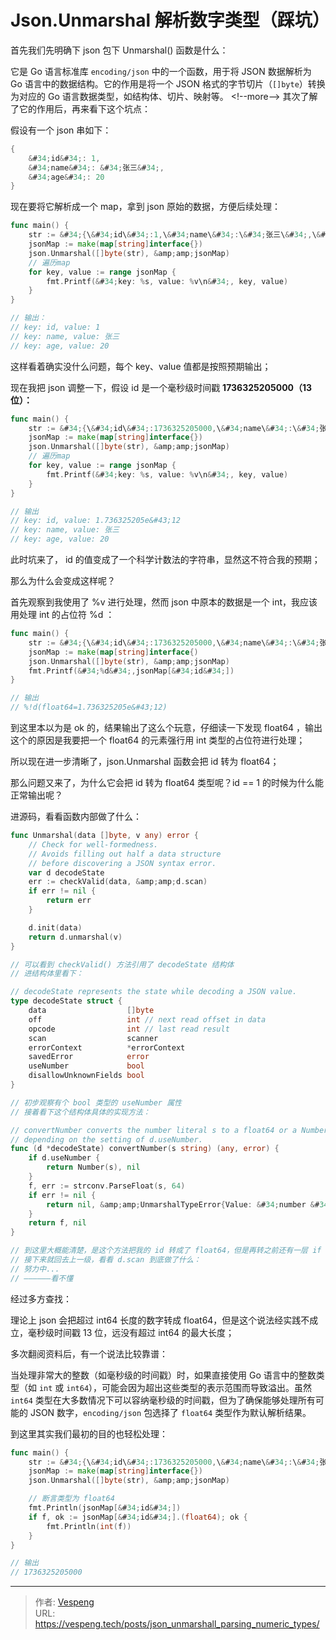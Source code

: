 # Json.Unmarshal 解析数字类型（踩坑）


首先我们先明确下 json 包下 Unmarshal() 函数是什么：

它是 Go 语言标准库 `encoding/json` 中的一个函数，用于将 JSON 数据解析为 Go 语言中的数据结构。它的作用是将一个 JSON 格式的字节切片（`[]byte`）转换为对应的 Go 语言数据类型，如结构体、切片、映射等。
&lt;!--more--&gt;
其次了解了它的作用后，再来看下这个坑点：

假设有一个 json 串如下：

```go
{
    &#34;id&#34;: 1,
    &#34;name&#34;: &#34;张三&#34;,
    &#34;age&#34;: 20
}

```

现在要将它解析成一个 map，拿到 json 原始的数据，方便后续处理：

```go {data-open=true}
func main() {
	str := &#34;{\&#34;id\&#34;:1,\&#34;name\&#34;:\&#34;张三\&#34;,\&#34;age\&#34;:20}&#34;
	jsonMap := make(map[string]interface{})
	json.Unmarshal([]byte(str), &amp;amp;jsonMap)
	// 遍历map
	for key, value := range jsonMap {
		fmt.Printf(&#34;key: %s, value: %v\n&#34;, key, value)
	}
}

// 输出：
// key: id, value: 1
// key: name, value: 张三
// key: age, value: 20

```

这样看着确实没什么问题，每个 key、value 值都是按照预期输出；

现在我把 json 调整一下，假设 id 是一个毫秒级时间戳 **1736325205000（13 位）：**

```go {data-open=true}
func main() {
	str := &#34;{\&#34;id\&#34;:1736325205000,\&#34;name\&#34;:\&#34;张三\&#34;,\&#34;age\&#34;:20}&#34;
	jsonMap := make(map[string]interface{})
	json.Unmarshal([]byte(str), &amp;amp;jsonMap)
	// 遍历map
	for key, value := range jsonMap {
		fmt.Printf(&#34;key: %s, value: %v\n&#34;, key, value)
	}
}

// 输出
// key: id, value: 1.736325205e&#43;12
// key: name, value: 张三
// key: age, value: 20

```

此时坑来了， id 的值变成了一个科学计数法的字符串，显然这不符合我的预期；

那么为什么会变成这样呢？

首先观察到我使用了 %v 进行处理，然而 json 中原本的数据是一个 int，我应该用处理 int 的占位符 %d ：

```go {data-open=true}
func main() {
	str := &#34;{\&#34;id\&#34;:1736325205000,\&#34;name\&#34;:\&#34;张三\&#34;,\&#34;age\&#34;:20}&#34;
	jsonMap := make(map[string]interface{)
	json.Unmarshal([]byte(str), &amp;amp;jsonMap)
	fmt.Printf(&#34;%d&#34;,jsonMap[&#34;id&#34;])
}

// 输出
// %!d(float64=1.736325205e&#43;12)

```

到这里本以为是 ok 的，结果输出了这么个玩意，仔细读一下发现 float64 ，输出这个的原因是我要把一个 float64 的元素强行用 int 类型的占位符进行处理；

所以现在进一步清晰了，json.Unmarshal 函数会把 id 转为 float64；

那么问题又来了，为什么它会把 id 转为 float64 类型呢？id == 1 的时候为什么能正常输出呢？

进源码，看看函数内部做了什么：

```go {data-open=true}
func Unmarshal(data []byte, v any) error {
	// Check for well-formedness.
	// Avoids filling out half a data structure
	// before discovering a JSON syntax error.
	var d decodeState
	err := checkValid(data, &amp;amp;d.scan)
	if err != nil {
		return err
	}

	d.init(data)
	return d.unmarshal(v)
}

// 可以看到 checkValid() 方法引用了 decodeState 结构体
// 进结构体里看下：

// decodeState represents the state while decoding a JSON value.
type decodeState struct {
	data                  []byte
	off                   int // next read offset in data
	opcode                int // last read result
	scan                  scanner
	errorContext          *errorContext
	savedError            error
	useNumber             bool
	disallowUnknownFields bool
}

// 初步观察有个 bool 类型的 useNumber 属性
// 接着看下这个结构体具体的实现方法：

// convertNumber converts the number literal s to a float64 or a Number
// depending on the setting of d.useNumber.
func (d *decodeState) convertNumber(s string) (any, error) {
	if d.useNumber {
		return Number(s), nil
	}
	f, err := strconv.ParseFloat(s, 64)
	if err != nil {
		return nil, &amp;amp;UnmarshalTypeError{Value: &#34;number &#34; &#43; s, Type: reflect.TypeOf(0.0), Offset: int64(d.off)}
	}
	return f, nil
}

// 到这里大概能清楚，是这个方法把我的 id 转成了 float64，但是再转之前还有一层 if 会把原始值输出；
// 接下来就回去上一级，看看 d.scan 到底做了什么：
// 努力中...
// ——————看不懂

```

经过多方查找：

理论上 json 会把超过 int64 长度的数字转成 float64，但是这个说法经实践不成立，毫秒级时间戳 13 位，远没有超过 int64 的最大长度；

多次翻阅资料后，有一个说法比较靠谱：

当处理非常大的整数（如毫秒级的时间戳）时，如果直接使用 Go 语言中的整数类型（如 `int` 或 `int64`），可能会因为超出这些类型的表示范围而导致溢出。虽然 `int64` 类型在大多数情况下可以容纳毫秒级的时间戳，但为了确保能够处理所有可能的 JSON 数字，`encoding/json` 包选择了 `float64` 类型作为默认解析结果。

到这里其实我们最初的目的也轻松处理：

```go {data-open=true}
func main() {
	str := &#34;{\&#34;id\&#34;:1736325205000,\&#34;name\&#34;:\&#34;张三\&#34;,\&#34;age\&#34;:20}&#34;
	jsonMap := make(map[string]interface{})
	json.Unmarshal([]byte(str), &amp;amp;jsonMap)

	// 断言类型为 float64
	fmt.Println(jsonMap[&#34;id&#34;])
	if f, ok := jsonMap[&#34;id&#34;].(float64); ok {
		fmt.Println(int(f))
	}
}

// 输出
// 1736325205000
```

---

> 作者: [Vespeng](https://github.com/vespeng/)  
> URL: https://vespeng.tech/posts/json_unmarshall_parsing_numeric_types/  

